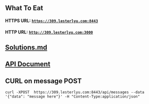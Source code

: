 ## What To Eat

#### HTTPS URL: [`https://309.lesterlyu.com:8443`](https://309.lesterlyu.com:8443)
#### HTTP URL: [`http://309.lesterlyu.com:3000`](http://309.lesterlyu.com:3000)

## [Solutions.md](Solutions.md)
## [API Document](DOCUMENT/README.md)
## CURL on message POST
```
curl -XPOST  https://309.lesterlyu.com:8443/api/messages --data '{"data": "message here"}' -H "Content-Type:application/json"
```

